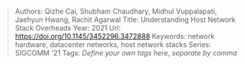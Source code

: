 > Authors: Qizhe Cai, Shubham Chaudhary, Midhul Vuppalapati, Jaehyun Hwang, Rachit Agarwal
> Title: Understanding Host Network Stack Overheads
> Year: 2021
> Url: https://doi.org/10.1145/3452296.3472888
> Keywords: network hardware, datacenter networks, host network stacks
> Series: SIGCOMM '21
> Tags: *Define your own tags here, separate by comma*